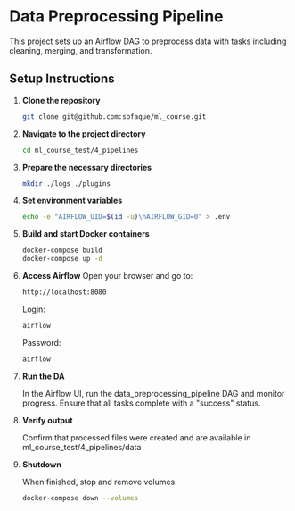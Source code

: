 # Data Preprocessing Pipeline

This project sets up an Airflow DAG to preprocess data with tasks including cleaning, merging, and transformation. 

## Setup Instructions

1. **Clone the repository**
   ```bash
   git clone git@github.com:sofaque/ml_course.git

2. **Navigate to the project directory**
   ```bash
   cd ml_course_test/4_pipelines

3. **Prepare the necessary directories**
   ```bash
   mkdir ./logs ./plugins

4. **Set environment variables**
   ```bash
   echo -e "AIRFLOW_UID=$(id -u)\nAIRFLOW_GID=0" > .env

5. **Build and start Docker containers**
   ```bash
   docker-compose build
   docker-compose up -d

6. **Access Airflow**
   Open your browser and go to:
   ```bash
   http://localhost:8080
   ```
   Login:
      ```bash
      airflow
      ```
   Password:
      ```bash
      airflow
      ```

8. **Run the DA**
   
   In the Airflow UI, run the data_preprocessing_pipeline DAG and monitor progress.
   Ensure that all tasks complete with a "success" status.

9. **Verify output**

    Confirm that processed files were created and are available in
    ml_course_test/4_pipelines/data

9. **Shutdown**

    When finished, stop and remove volumes:
    ```bash
    docker-compose down --volumes
